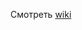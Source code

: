 Смотреть [wiki](https://github.com/Atari365/Ceph/wiki/%D0%93%D0%BB%D0%B0%D0%B2%D0%BD%D0%B0%D1%8F-%D1%81%D1%82%D0%B0%D0%BD%D0%B8%D1%86%D0%B0)
